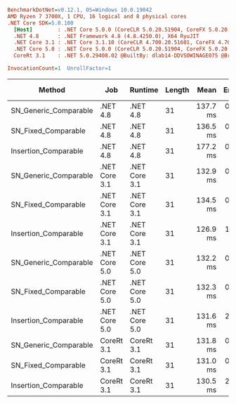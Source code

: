``` ini

BenchmarkDotNet=v0.12.1, OS=Windows 10.0.19042
AMD Ryzen 7 3700X, 1 CPU, 16 logical and 8 physical cores
.NET Core SDK=5.0.100
  [Host]        : .NET Core 5.0.0 (CoreCLR 5.0.20.51904, CoreFX 5.0.20.51904), X64 RyuJIT
  .NET 4.8      : .NET Framework 4.8 (4.8.4250.0), X64 RyuJIT
  .NET Core 3.1 : .NET Core 3.1.10 (CoreCLR 4.700.20.51601, CoreFX 4.700.20.51901), X64 RyuJIT
  .NET Core 5.0 : .NET Core 5.0.0 (CoreCLR 5.0.20.51904, CoreFX 5.0.20.51904), X64 RyuJIT
  CoreRt 3.1    : .NET 5.0.29408.02 @BuiltBy: dlab14-DDVSOWINAGE075 @Branch: master @Commit: 4ce1c21ac0d4d1a3b7f7a548214966f69ac9f199, X64 AOT

InvocationCount=1  UnrollFactor=1  

```
|                Method |           Job |       Runtime | Length |     Mean |   Error |  StdDev | Gen 0 | Gen 1 | Gen 2 | Allocated |
|---------------------- |-------------- |-------------- |------- |---------:|--------:|--------:|------:|------:|------:|----------:|
| SN_Generic_Comparable |      .NET 4.8 |      .NET 4.8 |     31 | 137.7 ms | 0.38 ms | 0.34 ms |     - |     - |     - |         - |
|   SN_Fixed_Comparable |      .NET 4.8 |      .NET 4.8 |     31 | 136.5 ms | 0.35 ms | 0.31 ms |     - |     - |     - |         - |
|  Insertion_Comparable |      .NET 4.8 |      .NET 4.8 |     31 | 177.2 ms | 0.55 ms | 0.49 ms |     - |     - |     - |         - |
| SN_Generic_Comparable | .NET Core 3.1 | .NET Core 3.1 |     31 | 132.9 ms | 0.93 ms | 0.87 ms |     - |     - |     - |         - |
|   SN_Fixed_Comparable | .NET Core 3.1 | .NET Core 3.1 |     31 | 134.5 ms | 0.55 ms | 0.51 ms |     - |     - |     - |         - |
|  Insertion_Comparable | .NET Core 3.1 | .NET Core 3.1 |     31 | 126.9 ms | 1.61 ms | 1.51 ms |     - |     - |     - |         - |
| SN_Generic_Comparable | .NET Core 5.0 | .NET Core 5.0 |     31 | 132.2 ms | 0.21 ms | 0.19 ms |     - |     - |     - |         - |
|   SN_Fixed_Comparable | .NET Core 5.0 | .NET Core 5.0 |     31 | 132.3 ms | 0.34 ms | 0.32 ms |     - |     - |     - |         - |
|  Insertion_Comparable | .NET Core 5.0 | .NET Core 5.0 |     31 | 131.6 ms | 2.60 ms | 2.44 ms |     - |     - |     - |         - |
| SN_Generic_Comparable |    CoreRt 3.1 |    CoreRt 3.1 |     31 | 131.8 ms | 0.19 ms | 0.17 ms |     - |     - |     - |         - |
|   SN_Fixed_Comparable |    CoreRt 3.1 |    CoreRt 3.1 |     31 | 131.0 ms | 0.23 ms | 0.20 ms |     - |     - |     - |         - |
|  Insertion_Comparable |    CoreRt 3.1 |    CoreRt 3.1 |     31 | 130.5 ms | 2.59 ms | 4.40 ms |     - |     - |     - |         - |
